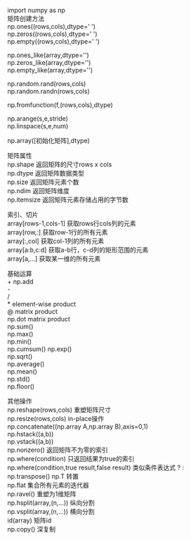 import numpy as np  
  矩阵创建方法  
  np.ones((rows,cols),dtype=' ')  
  np.zeros((rows,cols),dtype=' ')  
  np.empty((rows,cols),dtype=' ')  
  
  np.ones_like(array,dtype='')  
  np.zeros_like(array,dtype='')  
  np.empty_like(array,dtype='')  
  
  np.random.rand(rows,cols)  
  np.random.randn(rows,cols)  
  
  np.fromfunction(f,(rows,cols),dtype)  
  
  np.arange(s,e,stride)  
  np.linspace(s,e,num)  
  
  np.array([初始化矩阵],dtype)   
  
  矩阵属性  
  np.shape  返回矩阵的尺寸rows x cols  
  np.dtype  返回矩阵数据类型  
  np.size   返回矩阵元素个数  
  np.ndim   返回矩阵维度  
  np.itemsize  返回矩阵元素存储占用的字节数  
  
  索引、切片  
  array[rows-1,cols-1]   获取rows行cols列的元素  
  array[row,:]           获取row-1行的所有元素  
  array[:,col]           获取col-1列的所有元素  
  array[a:b,c:d]         获取a-b行，c-d列的矩形范围的元素  
  array[a,...]           获取某一维的所有元素  
  
  基础运算  
  \+ np.add  
  \-  
  \/  
  \*             element-wise product  
  @             matrix product  
  np.dot        matrix product  
  np.sum()        
  np.max()        
  np.min()        
  np.cumsum()
  np.exp()  
  np.sqrt()  
  np.average()  
  np.mean()  
  np.std()  
  np.floor()
  
  其他操作  
  np.reshape(rows,cols)   重塑矩阵尺寸  
  np.resize(rows,cols)    in-place操作  
  np.concatenate((np.array A,np.array B),axis=0,1)  
  np.hstack((a,b))  
  np.vstack((a,b))  
  np.nonzero()  返回矩阵不为零的索引  
  np.where(condition)  只返回结果为true的索引  
  np.where(condition,true result,false result)   类似条件表达式 ? :  
  np.transpose()  np.T  转置  
  np.flat   集合所有元素的迭代器  
  np.ravel()  重塑为1维矩阵  
  np.hsplit(array,(n,...))  纵向分割  
  np.vsplit(array,(n,...))  横向分割  
  id(array)  矩阵id  
  np.copy()  深复制  
